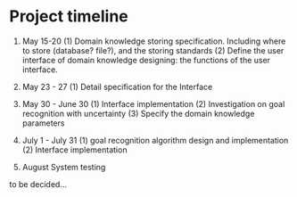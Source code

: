 Project timeline
================

 1. May 15-20
 (1) Domain knowledge storing specification. Including where to store (database? file?), and the storing standards
 (2) Define the user interface of domain knowledge designing: the functions of the user interface.
 2. May 23 - 27
 (1) Detail specification for the Interface
 3. May 30 - June 30
 (1) Interface implementation
 (2) Investigation on goal recognition with uncertainty
 (3) Specify the domain knowledge parameters
 4. July 1 - July 31
 (1) goal recognition algorithm design and implementation
 (2) Interface implementation
 
 5. August
 System testing
 
 to be decided...

